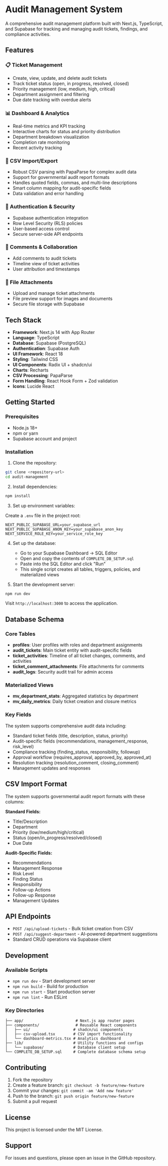 # Audit Management System

A comprehensive audit management platform built with Next.js, TypeScript, and Supabase for tracking and managing audit tickets, findings, and compliance activities.

## Features

### 📋 Ticket Management
- Create, view, update, and delete audit tickets
- Track ticket status (open, in progress, resolved, closed)
- Priority management (low, medium, high, critical)
- Department assignment and filtering
- Due date tracking with overdue alerts

### 📊 Dashboard & Analytics
- Real-time metrics and KPI tracking
- Interactive charts for status and priority distribution
- Department breakdown visualization
- Completion rate monitoring
- Recent activity tracking

### 📁 CSV Import/Export
- Robust CSV parsing with PapaParse for complex audit data
- Support for governmental audit report formats
- Handles quoted fields, commas, and multi-line descriptions
- Smart column mapping for audit-specific fields
- Data validation and error handling

### 🔐 Authentication & Security
- Supabase authentication integration
- Row Level Security (RLS) policies
- User-based access control
- Secure server-side API endpoints

### 💬 Comments & Collaboration
- Add comments to audit tickets
- Timeline view of ticket activities
- User attribution and timestamps

### 📎 File Attachments
- Upload and manage ticket attachments
- File preview support for images and documents
- Secure file storage with Supabase

## Tech Stack

- **Framework**: Next.js 14 with App Router
- **Language**: TypeScript
- **Database**: Supabase (PostgreSQL)
- **Authentication**: Supabase Auth
- **UI Framework**: React 18
- **Styling**: Tailwind CSS
- **UI Components**: Radix UI + shadcn/ui
- **Charts**: Recharts
- **CSV Processing**: PapaParse
- **Form Handling**: React Hook Form + Zod validation
- **Icons**: Lucide React

## Getting Started

### Prerequisites

- Node.js 18+
- npm or yarn
- Supabase account and project

### Installation

1. Clone the repository:
```bash
git clone <repository-url>
cd audit-management
```

2. Install dependencies:
```bash
npm install
```

3. Set up environment variables:

Create a `.env` file in the project root:
```env
NEXT_PUBLIC_SUPABASE_URL=your_supabase_url
NEXT_PUBLIC_SUPABASE_ANON_KEY=your_supabase_anon_key
NEXT_SERVICE_ROLE_KEY=your_service_role_key
```

4. Set up the database:
   - Go to your Supabase Dashboard → SQL Editor
   - Open and copy the contents of `COMPLETE_DB_SETUP.sql`
   - Paste into the SQL Editor and click "Run"
   - This single script creates all tables, triggers, policies, and materialized views

5. Start the development server:
```bash
npm run dev
```

Visit `http://localhost:3000` to access the application.

## Database Schema

### Core Tables

- **profiles**: User profiles with roles and department assignments
- **audit_tickets**: Main ticket entity with audit-specific fields
- **ticket_activities**: Timeline of all ticket changes, comments, and activities
- **ticket_comment_attachments**: File attachments for comments
- **audit_logs**: Security audit trail for admin access

### Materialized Views

- **mv_department_stats**: Aggregated statistics by department
- **mv_daily_metrics**: Daily ticket creation and closure metrics

### Key Fields

The system supports comprehensive audit data including:
- Standard ticket fields (title, description, status, priority)
- Audit-specific fields (recommendations, management_response, risk_level)
- Compliance tracking (finding_status, responsibility, followup)
- Approval workflow (requires_approval, approved_by, approved_at)
- Resolution tracking (resolution_comment, closing_comment)
- Management updates and responses

## CSV Import Format

The system supports governmental audit report formats with these columns:

**Standard Fields:**
- Title/Description
- Department
- Priority (low/medium/high/critical)
- Status (open/in_progress/resolved/closed)
- Due Date

**Audit-Specific Fields:**
- Recommendations
- Management Response
- Risk Level
- Finding Status
- Responsibility
- Follow-up Actions
- Follow-up Response
- Management Updates

## API Endpoints

- `POST /api/upload-tickets` - Bulk ticket creation from CSV
- `POST /api/suggest-department` - AI-powered department suggestions
- Standard CRUD operations via Supabase client

## Development

### Available Scripts

- `npm run dev` - Start development server
- `npm run build` - Build for production
- `npm run start` - Start production server
- `npm run lint` - Run ESLint

### Key Directories

```
├── app/                       # Next.js app router pages
├── components/                # Reusable React components
│   ├── ui/                   # shadcn/ui components
│   ├── csv-upload.tsx        # CSV import functionality
│   └── dashboard-metrics.tsx # Analytics dashboard
├── lib/                      # Utility functions and configs
│   └── supabase/             # Database client setup
└── COMPLETE_DB_SETUP.sql     # Complete database schema setup
```

## Contributing

1. Fork the repository
2. Create a feature branch: `git checkout -b feature/new-feature`
3. Commit your changes: `git commit -am 'Add new feature'`
4. Push to the branch: `git push origin feature/new-feature`
5. Submit a pull request

## License

This project is licensed under the MIT License.

## Support

For issues and questions, please open an issue in the GitHub repository.